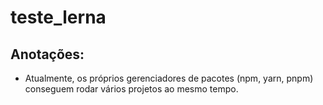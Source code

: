 # teste_lerna

## Anotações:

- Atualmente, os próprios gerenciadores de pacotes (npm, yarn, pnpm) conseguem rodar vários projetos ao mesmo tempo.
